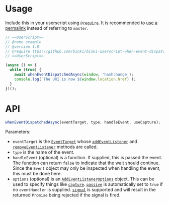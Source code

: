 # Usage

Include this in your userscript using [`@require`](https://wiki.greasespot.net/Metadata_Block#.40require). It is recommended to [use a permalink](https://docs.github.com/repositories/working-with-files/using-files/getting-permanent-links-to-files) instead of referring to `master`.

```js
// ==UserScript==
// @name example
// @version 1.0
// @require ttps://github.com/binki/binki-userscript-when-event-dispatched-async/raw/master/binki-userscript-when-event-dispatched-async.js
// ==UserScript==

(async () => {
  while (true) {
    await whenEventDispatchedAsync(window, 'hashchange');
    console.log(`The URI is now ${window.location.href}`);
  }
})();
```

# API

```js
whenEventDispatchedAsync(eventTarget, type, handleEvent, useCapture);
```

Parameters:

* `eventTarget` is the [`EventTarget`](https://dom.spec.whatwg.org/#interface-eventtarget) whose [`addEventListener`](https://dom.spec.whatwg.org/#dom-eventtarget-addeventlistener) and [`removeEventListener`](https://dom.spec.whatwg.org/#dom-eventtarget-removeeventlistener) methods are called.
* `type` is the name of the event.
* `handleEvent` (optional) is a function. If supplied, this is passed the event. The function can return `false` to indicate that the wait should continue. Since the `Event` object may only be inspected when handling the event, this must be done here.
* `options` (optional) is an [`AddEventListenerOptions`](https://dom.spec.whatwg.org/#dictdef-addeventlisteneroptions) object. This can be used to specify things like [`capture`](https://dom.spec.whatwg.org/#dom-eventlisteneroptions-capture). [`passive`](https://dom.spec.whatwg.org/#dom-addeventlisteneroptions-passive) is automatically set to `true` if no `eventHandler` is supplied. [`signal`](https://dom.spec.whatwg.org/#dom-addeventlisteneroptions-signal) is supported and will result in the returned `Promise` being rejected if the signal is fired.
